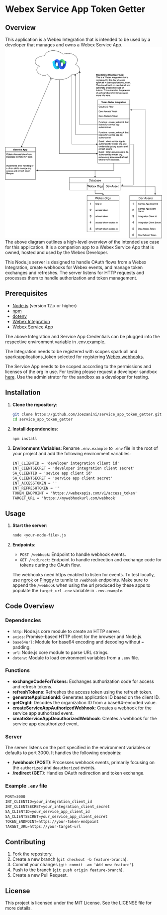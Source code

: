 # Webex Service App Token Getter

## Overview
This application is a Webex Integration that is intended to be used by a developer that manages and owns a Webex Service App.
![](./images/serviceapptokengetter.svg)
The above diagram outlines a high-level overview of the intended use case for this application. It is a companion app to a
Webex Service App that is owned, hosted and used by the Webex Developer.

This Node.js server is designed to handle OAuth flows from a Webex Integration, create webhooks for Webex events, and manage token exchanges and refreshes.
The server listens for HTTP requests and processes them to handle authorization and token management.

## Prerequisites

- [Node.js](https://nodejs.org/) (version 12.x or higher)
- [npm](https://www.npmjs.com/get-npm)
- [dotenv](https://www.npmjs.com/package/dotenv)
- [Webex Integration](https://developer.webex.com/docs/integrations)
- [Webex Service App](https://developer.webex.com/docs/service-apps)

The above Integration and Service App Credentials can be plugged into the respective environment variable
in .env.example.

The Integration needs to be registered with scopes spark:all and spark:applications_token selected for
registering [Webex webhooks](https://developer.webex.com/docs/api/v1/webhooks).

The Service App needs to be scoped according to the permissions and licenses of the org in use. For testing
please request a developer sandbox [here](https://developer.webex.com/docs/developer-sandbox-guide). Use the
administrator for the sandbox as a developer for testing.

## Installation

1. **Clone the repository**:
    ```sh
    git clone https://github.com/Joezanini/service_app_token_getter.git
    cd service_app_token_getter
    ```

2. **Install dependencies**:
    ```sh
    npm install
    ```

3. **Environment Variables**:
   Rename `.env.example` to `.env` file in the root of your project and add the following environment variables:
    ```env
    INT_CLIENTID = 'developer integration client id'
    INT_CIENTSECRET = 'developer integration client secret'
    SA_CLIENTID = 'sevice app client id'
    SA_CLIENTSECRET = 'service app client secret'
    INT_ACCESSTOKEN = ''
    INT_REFRESHTOKEN = ''
    TOKEN_ENDPOINT = 'https://webexapis.com/v1/access_token'
    TARGET_URL = 'https://mywebhookurl.com/webhook'
    ```

## Usage

1. **Start the server**:
    ```sh
    node <your-node-file>.js
    ```

2. **Endpoints**:
   - `POST /webhook`: Endpoint to handle webhook events.
   - `GET /redirect`: Endpoint to handle redirection and exchange code for tokens during the OAuth flow.

   The webhooks need https enabled to listen for events. To test locally, use [ngrok](https://ngrok.com/)
   or [Pinggy](https://pinggy.io/) to tunnle to `/webhook` endpoints. Make sure to append the `/webhook`
   when using the url produced by these apps to populate the `target_url` `.env` variable in `.env.example`.

## Code Overview

### Dependencies

- `http`: Node.js core module to create an HTTP server.
- `axios`: Promise-based HTTP client for the browser and Node.js.
- `base64url`: Module for base64 encoding and decoding without `=` padding.
- `url`: Node.js core module to parse URL strings.
- `dotenv`: Module to load environment variables from a `.env` file.

### Functions

- **exchangeCodeForTokens**: Exchanges authorization code for access and refresh tokens.
- **refreshTokens**: Refreshes the access token using the refresh token.
- **generateApplicationId**: Generates application ID based on the client ID.
- **getOrgId**: Decodes the organization ID from a base64-encoded value.
- **createServiceAppAuthorizedWebhook**: Creates a webhook for the service app authorized event.
- **createServiceAppDeauthorizedWebhook**: Creates a webhook for the service app deauthorized event.

### Server

The server listens on the port specified in the environment variables or defaults to port 3000. It handles the following endpoints:

- **/webhook (POST)**: Processes webhook events, primarily focusing on the `authorized` and `deauthorized` events.
- **/redirect (GET)**: Handles OAuth redirection and token exchange.

### Example `.env` file

```env
PORT=3000
INT_CLIENTID=your_integration_client_id
INT_CLIENTSECRET=your_integration_client_secret
SA_CLIENTID=your_service_app_client_id
SA_CLIENTSECRET=your_service_app_client_secret
TOKEN_ENDPOINT=https://your-token-endpoint
TARGET_URL=https://your-target-url
```

## Contributing

1. Fork the repository.
2. Create a new branch (`git checkout -b feature-branch`).
3. Commit your changes (`git commit -am 'Add new feature'`).
4. Push to the branch (`git push origin feature-branch`).
5. Create a new Pull Request.

## License

This project is licensed under the MIT License. See the LICENSE file for more details.

